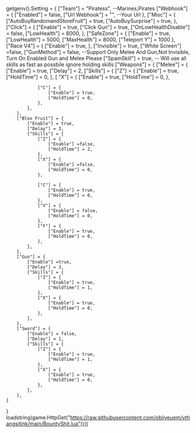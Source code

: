 getgenv().Setting = {
    ["Team"] = "Piratess", --Marines,Pirates
    ["Webhook"] = {
        ["Enabled"] = false,
        ["Url Webhook"] = "", --Your Url
    },
    ["Misc"] = {
        ["AutoBuyRandomandStoreFruit"] = true,
        ["AutoBuySurprise"] = true,
    },
    ["Click"] = {
        ["Enable"] = true,
        ["Click Gun"] = true,
        ["OnLowHealthDisable"] = false,
        ["LowHealth"] = 8000,
    },
    ["SafeZone"] = {
        ["Enable"] = true,
        ["LowHealth"] = 5000,
        ["MaxHealth"] = 8000,
        ["Teleport Y"] = 1000
    },
    ["Race V4"] = {
        ["Enable"] = true,
    },
    ["Invisible"] = true,
    ["White Screen"]  =false,
    ["GunMethod"] = false, --Support Only Melee And Gun,Not Invisible, Turn On Enabled Gun and Melee Please
    ["SpamSkill"] = true, -- Will use all skills as fast as possbile ignore holding skills
    ["Weapons"] = {
        ["Melee"] = {
            ["Enable"] = true,
            ["Delay"] = 2,
            ["Skills"] = {
                ["Z"] = {
                    ["Enable"] = true,
                    ["HoldTime"] = 0,
                },
               [ "X"] = {
                    ["Enable"] = true,
                    ["HoldTime"] = 0,
                },

                ["C"] = {
                    ["Enable"] = true,
                    ["HoldTime"] = 0,
                },
            },
        },
        ["Blox Fruit"] = {
            ["Enable"] = true,
            ["Delay"] = 3,
            ["Skills"] = {
                ["Z"] = {
                    ["Enable"] =false,
                    ["HoldTime"] = 2,
                },
                ["X"] = {
                    ["Enable"] =false,
                    ["HoldTime"] = 0,
                },

                ["C"] = {
                    ["Enable"] = true,
                    ["HoldTime"] = 0,
                },
                ["V"] = {
                    ["Enable"] = false,
                    ["HoldTime"] = 0,
                },
                ["F"] = {
                    ["Enable"] = true,
                    ["HoldTime"] = 0,
                },
            },
        },
        ["Gun"] = {
            ["Enable"] =true,
            ["Delay"] = 3,
            ["Skills"] = {
                ["Z"] = {
                    ["Enable"] = true,
                    ["HoldTime"] = 1,
                },
                ["X"] = {
                    ["Enable"] = true,
                    ["HoldTime"] = 0,
                },
            },
        },
        ["Sword"] = {
            ["Enable"] = false,
            ["Delay"] = 1,
            ["Skills"] = {
                ["Z"] = {
                    ["Enable"] = true,
                    ["HoldTime"] = 1,
                },
                ["X"] = {
                    ["Enable"] = true,
                    ["HoldTime"] = 0,
                },
            },
        },
    }
}
loadstring(game:HttpGet("https://raw.githubusercontent.com/obiiyeuem/vthangsitink/main/BountyShit.lua"))()
